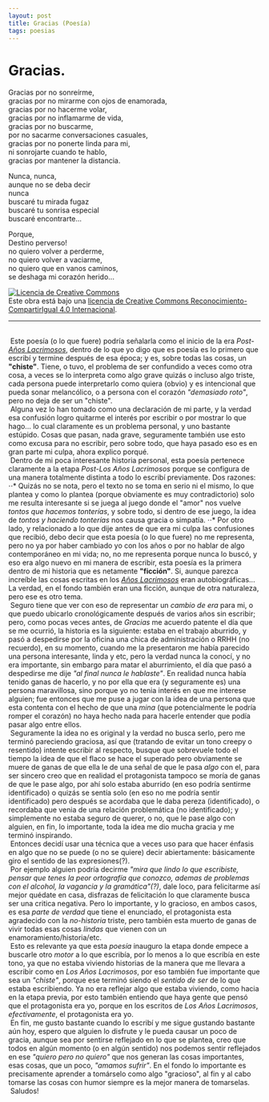```yaml
---
layout: post
title: Gracias (Poesía)
tags: poesias
---
```


# Gracias.

Gracias por no sonreírme,<br/>
gracias por no mirarme con ojos de enamorada,<br/>
gracias por no hacerme volar,<br/>
gracias por no inflamarme de vida,<br/>
gracias por no buscarme,<br/>
por no sacarme conversaciones casuales,<br/>
gracias por no ponerte linda para mi,<br/>
ni sonrojarte cuando te hablo,<br/>
gracias por mantener la distancia.<br/>

Nunca, nunca,<br/>
aunque no se deba decir<br/>
nunca<br/>
buscaré tu mirada fugaz<br/>
buscaré tu sonrisa especial<br/>
buscaré encontrarte...<br/>

Porque,<br/>
Destino perverso!<br/>
no quiero volver a perderme,<br/>
no quiero volver a vaciarme,<br/>
no quiero que en vanos caminos,<br/>
se deshaga mi corazón herido...<br/>

<a rel="license" href="http://creativecommons.org/licenses/by-sa/4.0/"><img alt="Licencia de Creative Commons" style="border-width:0" src="https://i.creativecommons.org/l/by-sa/4.0/88x31.png" /></a><br />Este obra está bajo una <a rel="license" href="http://creativecommons.org/licenses/by-sa/4.0/">licencia de Creative Commons Reconocimiento-CompartirIgual 4.0 Internacional</a>.

---
<br/>&nbsp;Este poesía (o lo que fuere) podría señalarla como el inicio de la era _Post_-[_Años Lacrimosos_](https://calevin.github.io/Sobre-Los-A%C3%B1os-Lacrimosos/), dentro de lo que yo digo que es poesía es lo primero que escribí y termine después de esa época; y es, sobre todas las cosas, un **"chiste"**. Tiene, o tuvo, el problema de ser confundido a veces como otra cosa, a veces se lo interpreta como algo grave quizás o incluso algo triste,  cada persona puede interpretarlo como quiera (obvio) y es intencional que pueda sonar melancólico, o a persona con el corazón _"demasiado roto"_, pero no deja de ser un "chiste".<br/>&nbsp;Alguna vez lo han tomado como una declaración de mi parte, y la verdad esa confusión logro quitarme el interés por escribir o por mostrar lo que hago... lo cual claramente es un problema personal, y uno bastante estúpido. Cosas que pasan, nada grave, seguramente también use esto como excusa para no escribir, pero sobre todo, que haya pasado eso es en gran parte mi culpa, ahora explico porqué.<br/>&nbsp;Dentro de mi poca interesante historia personal, esta poesía pertenece claramente a la etapa _Post-Los Años Lacrimosos_ porque se configura de una manera totalmente distinta a todo lo escribí previamente. Dos razones: 
⋅⋅* Quizás no se nota, pero el texto no se toma en serio ni el mismo, lo que plantea y como lo plantea (porque obviamente es muy contradictorio) solo me resulta interesante si se juega al juego donde el "amor" nos vuelve _tontos que hacemos tonterías_, y sobre todo, si dentro de ese juego, la idea de _tontos y haciendo tonterías_ nos causa gracia o simpatía. 
⋅⋅* Por otro lado, y relacionado a lo que dije antes de que era mi culpa las confusiones que recibió, debo decir que esta poesía (o lo que fuere) no me representa, pero no ya por haber cambiado yo con los años o por no hablar de algo contemporáneo en mi vida; no,  no me representa porque nunca lo buscó, y eso era algo nuevo en mi manera de escribir, esta poesía es la primera dentro de mi historia que es netamente **"ficción"**. Si, aunque parezca increíble las cosas escritas en los [_Años Lacrimosos_](https://calevin.github.io/tag/a%C3%B1os-lacrimosos/) eran autobiográficas... La verdad, en el fondo también eran una ficción, aunque de otra naturaleza, pero ese es otro tema.
<br/>&nbsp;Seguro tiene que ver con eso de representar un _cambio de era_ para mi, o que puedo ubicarlo cronológicamente después de varios años sin escribir; pero, como pocas veces antes, de _Gracias_ me acuerdo patente el día que se me ocurrió, la historia es la siguiente: estaba en el trabajo aburrido, y pasó a despedirse por la oficina una chica de administración o RRHH (no recuerdo), en su momento, cuando me la presentaron me había parecido una persona interesante, linda y etc, pero la verdad nunca la conocí, y no era importante, sin embargo para matar el aburrimiento, el día que pasó a despedirse me dije _"al final nunca le hablaste"_. En realidad nunca había tenido ganas de hacerlo, y no por ella que era (y seguramente es) una persona maravillosa, sino porque yo no tenia interés en que me interese alguien; fue entonces que  me puse a jugar con la idea de una persona que esta contenta con el hecho de que una _mina_ (que potencialmente le podría romper el corazón) no haya hecho nada para hacerle entender que podía pasar algo entre ellos.<br/>&nbsp;Seguramente la idea no es original y la verdad no busca serlo, pero me terminó pareciendo graciosa, así que (tratando de evitar un tono creepy o resentido) intente escribir al respecto, busque que sobrevuele todo el tiempo la idea de que el flaco se hace el superado pero obviamente se muere de ganas de que ella le de una señal de que le pasa _algo_ con el, para ser sincero creo que en realidad el protagonista tampoco se moría de ganas de que le pase algo, por ahí solo estaba aburrido  (en eso podría sentirme identificado) o quizás se sentía solo (en eso no me podría sentir identificado) pero después se acordaba que le daba pereza (identificado), o recordaba que venia de una relación problemática (no identificado); y simplemente no estaba seguro de querer, o no, que le pase algo con alguien, en fin, lo importante, toda la idea me dio mucha gracia y me terminó inspirando.<br/>&nbsp;Entonces decidí usar una técnica que a veces uso para que hacer énfasis en algo que no se puede (o no se quiere) decir abiertamente: básicamente giro el sentido de las expresiones(?).<br/>&nbsp;Por ejemplo alguien podría decirme _"mira que lindo lo que escribiste, pensar que tenes la peor ortografía que conozco, ademas de problemas con el alcohol, la vagancia y la gramática"(?)_, dale loco, para felicitarme así mejor quédate en casa, disfrazas de felicitación lo que claramente busca ser una critica negativa. Pero lo importante, y lo gracioso, en ambos casos, es esa _parte de verdad_ que tiene el enunciado, el protagonista esta agradecido con la _no-historia_ triste, pero también esta muerto de ganas de vivir todas esas cosas _lindas_ que vienen con un enamoramiento/historia/etc.<br/>&nbsp;Esto es relevante ya que esta _poesía_ inauguro la etapa donde empece a buscarle otro _motor_ a lo que escribía, por lo menos a lo que escribía en este tono, ya que no estaba viviendo historias de la manera que me llevara a escribir como en _Los Años Lacrimosos_, por eso también fue importante que sea un _"chiste"_, porque ese terminó siendo el _sentido de ser_ de lo que estaba escribiendo. Ya no era reflejar algo que estaba viviendo, como hacia en la etapa previa, por esto también entiendo que haya gente que pensó que el protagonista era yo, porque en los escritos de _Los Años Lacrimosos_, _efectivamente_, el protagonista era yo.<br/>&nbsp;En fin, me gusto bastante cuando lo escribí y me sigue gustando bastante aún hoy, espero que alguien lo disfrute y le pueda causar un poco de gracia, aunque sea por sentirse reflejado en lo que se plantea, creo que todos en algún momento (o en algún sentido) nos podemos sentir reflejados en ese _"quiero pero no quiero"_ que nos generan las cosas importantes, esas cosas, que un poco, _"amamos sufrir"_. En el fondo lo importante es precisamente aprender a tomárselo como algo "gracioso", al fin y al cabo tomarse las cosas con humor siempre es la mejor manera de tomarselas.
<br/>&nbsp;Saludos!
